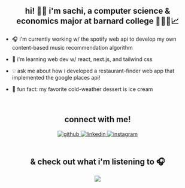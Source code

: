 ## <div align="center">hi! 👋🏽 i'm sachi, a computer science & economics major at barnard college 👩🏽‍💻📈</div>  
  

- 🎧 i'm currently working w/ the spotify web api to develop my own content-based music recommendation algorithm  
  

- 🪷 i'm learning web dev w/ react, next.js, and tailwind css  
  

- 💡 ask me about how i developed a restaurant-finder web app that implemented the google places api!  
  

- 🍨 fun fact: my favorite cold-weather dessert is ice cream   
  

<br/>  

## <div align="center">connect with me!</div>  
  

<div align="center">
<a href="https://github.com/sdp-dev" target="_blank">
<img src=https://img.shields.io/badge/github-%2324292e.svg?&style=for-the-badge&logo=github&logoColor=white alt=github style="margin-bottom: 5px;" />
</a>
<a href="https://linkedin.com/in/sachipatell" target="_blank">
<img src=https://img.shields.io/badge/linkedin-%231E77B5.svg?&style=for-the-badge&logo=linkedin&logoColor=white alt=linkedin style="margin-bottom: 5px;" />
</a>
<a href="https://instagram.com/sachii.patel" target="_blank">
<img src=https://img.shields.io/badge/instagram-%23000000.svg?&style=for-the-badge&logo=instagram&logoColor=white alt=instagram style="margin-bottom: 5px;" />
</a>  
</div>  
  

<br/>  

## <div align="center">& check out what i'm listening to 🎧</div>  
  

<div align="center"><img src="https://spotify-github-profile.vercel.app/api/view?uid=sachi16&cover_image=true&theme=natemoo-re&show_offline=true&background_color=121212&interchange=true&bar_color=8f9aa8&bar_color_cover=false" /></div>
<br />

